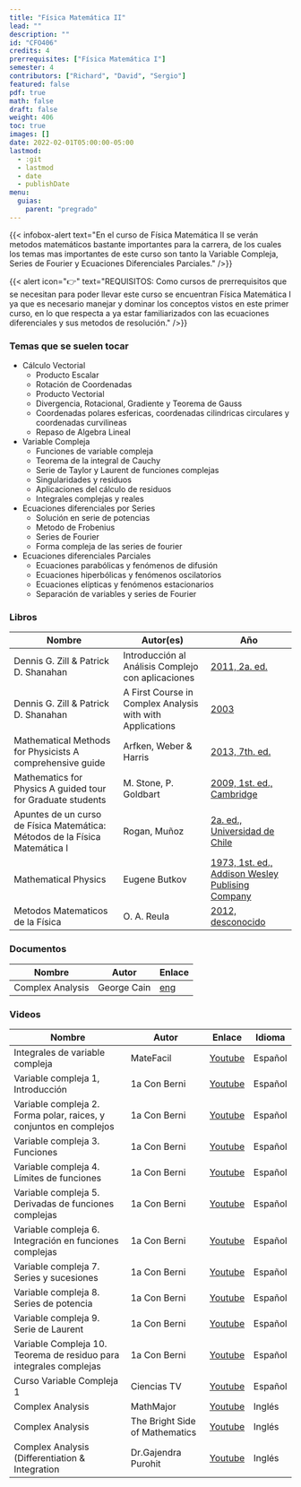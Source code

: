 ```yaml
---
title: "Física Matemática II"
lead: ""
description: ""
id: "CFO406"
credits: 4
prerrequisites: ["Física Matemática I"]
semester: 4
contributors: ["Richard", "David", "Sergio"]
featured: false
pdf: true
math: false
draft: false
weight: 406
toc: true
images: []
date: 2022-02-01T05:00:00-05:00
lastmod:
  - :git
  - lastmod
  - date
  - publishDate
menu:
  guias:
    parent: "pregrado"
---
```


{{< infobox-alert text="En el curso de Física Matemática II se verán metodos matemáticos bastante importantes para la carrera, de los cuales los temas mas importantes de este curso son tanto la Variable Compleja, Series de Fourier y Ecuaciones Diferenciales Parciales." />}}

{{< alert icon="👉" text="REQUISITOS: Como cursos de prerrequisitos que se necesitan para poder llevar este curso se encuentran Física Matemática I ya que es necesario manejar y dominar los conceptos vistos en este primer curso, en lo que respecta a ya estar familiarizados con las ecuaciones diferenciales y sus metodos de resolución." />}}

### Temas que se suelen tocar

- Cálculo Vectorial
  - Producto Escalar
  - Rotación de Coordenadas
  - Producto Vectorial
  - Divergencia, Rotacional, Gradiente y Teorema de Gauss
  - Coordenadas polares esfericas, coordenadas cilindricas circulares y coordenadas curvilineas
  - Repaso de Algebra Lineal
- Variable Compleja
  - Funciones de variable compleja
  - Teorema de la integral de Cauchy
  - Serie de Taylor y Laurent de funciones complejas
  - Singularidades y residuos
  - Aplicaciones del cálculo de residuos
  - Integrales complejas y reales
- Ecuaciones diferenciales por Series
  - Solución en serie de potencias
  - Metodo de Frobenius
  - Series de Fourier
  - Forma compleja de las series de fourier
- Ecuaciones diferenciales Parciales
  - Ecuaciones parabólicas y fenómenos de difusión
  - Ecuaciones hiperbólicas y fenómenos oscilatorios
  - Ecuaciones elípticas y fenómenos estacionarios
  - Separación de variables y series de Fourier
  
### Libros

| Nombre | Autor(es) | Año |
| ------ | --------- | --- |
| Dennis G. Zill & Patrick D. Shanahan | Introducción al Análisis Complejo con aplicaciones | [2011, 2a. ed.](https://drive.google.com/file/d/1N2mHE5EwTa5LyWivKhBPW5umfFptsune/view?usp=share_link) |
| Dennis G. Zill & Patrick D. Shanahan | A First Course in Complex Analysis with with Applications | [2003](https://drive.google.com/file/d/16Som7lH7ghCzD7m5Bg0wlfxwndpFYr8J/view?usp=share_link) |
| Mathematical Methods for Physicists A comprehensive guide | Arfken, Weber & Harris | [2013, 7th. ed.](https://drive.google.com/file/d/1rbSbMlxKHk18_oYvgbip8I4xQxdrkSzA/view?usp=share_link) |
| Mathematics for Physics A guided tour for Graduate students | M. Stone, P. Goldbart | [2009, 1st. ed., Cambridge](https://drive.google.com/file/d/10ZjNJNOIptwEHW-kYjmM3Csf1WvOULsf/view?usp=share_link) |
| Apuntes de un curso de Física Matemática: Métodos de la Física Matemática I | Rogan, Muñoz | [2a. ed., Universidad de Chile](https://drive.google.com/file/d/1SXfLSpQlKsQiva7eX5-YymFOSgjydhLE/view?usp=share_link) |
| Mathematical Physics | Eugene Butkov | [1973, 1st. ed., Addison Wesley Publising Company](https://drive.google.com/file/d/1TrjZifrx_xdmNt956yxC-hlttpbiCY-4/view?usp=share_link) |
| Metodos Matematicos de la Física | O. A. Reula | [2012, desconocido](https://drive.google.com/file/d/1P_I0KS_tGQhEKWSd36p5t9EnOygIBbwF/view?usp=sharing) |

### Documentos

|Nombre|Autor|Enlace|
|------|-----|------|
|Complex Analysis|George Cain|[eng](https://people.math.gatech.edu/~cain/winter99/complex.html)|

### Videos

|Nombre|Autor|Enlace| Idioma |
|------|-----|------| ------ |
| Integrales de variable compleja | MateFacil | [Youtube](https://www.youtube.com/playlist?list=PL9SnRnlzoyX1bzVYbTPjgc79cxHw1F9g0) | Español |
| Variable compleja 1, Introducción| 1a Con Berni | [Youtube](https://www.youtube.com/playlist?list=PLCY1BPxILEJWWD2m3tyUIaxdgQWq1ijrE) | Español |
| Variable compleja 2. Forma polar, raices, y conjuntos en complejos| 1a Con Berni | [Youtube](https://www.youtube.com/playlist?list=PLCY1BPxILEJWBUZHdOs0xxE4Mv9x6suCB) | Español |
| Variable compleja 3. Funciones| 1a Con Berni | [Youtube](https://www.youtube.com/playlist?list=PLCY1BPxILEJXjB7dDe72neh1_g6-ijbTq) | Español |
| Variable compleja 4. Límites de funciones| 1a Con Berni | [Youtube](https://www.youtube.com/playlist?list=PLCY1BPxILEJVfjM-V2J_IwlzDCzlOY0Qo) | Español |
| Variable compleja 5. Derivadas de funciones complejas| 1a Con Berni | [Youtube](https://www.youtube.com/playlist?list=PLCY1BPxILEJXtBGzSgccal6Uvm38GKKqM) | Español |
| Variable compleja 6. Integración en funciones complejas | 1a Con Berni | [Youtube](https://www.youtube.com/playlist?list=PLCY1BPxILEJXhIKeD_Hy5ez9umQl4ep6T) | Español |
| Variable compleja 7. Series y sucesiones | 1a Con Berni | [Youtube](https://www.youtube.com/playlist?list=PLCY1BPxILEJV-5EGHDuWMuxZ58MQJY8Jx) | Español |
| Variable compleja 8. Series de potencia | 1a Con Berni | [Youtube](https://www.youtube.com/playlist?list=PLCY1BPxILEJW1DPJo-BuAmcTER2UuLAdn) | Español |
| Variable compleja 9. Serie de Laurent | 1a Con Berni | [Youtube](https://www.youtube.com/playlist?list=PLCY1BPxILEJXxmpzbUnu_9Jl83mN3YhND) | Español |
| Variable Compleja 10. Teorema de residuo para integrales complejas | 1a Con Berni | [Youtube](https://www.youtube.com/playlist?list=PLCY1BPxILEJUuNy_OrVJzBEErbh21ZKjU) | Español |
| Curso Variable Compleja 1 | Ciencias TV | [Youtube](https://www.youtube.com/playlist?list=PLiD-IJzweXR866cm6CJdhhJuCAeSKGGmN) | Español | 
| Complex Analysis | MathMajor | [Youtube](https://www.youtube.com/playlist?list=PLVMgvCDIRy1wzJcFNGw7t4tehgzhFtBpm) | Inglés |
| Complex Analysis | The Bright Side of Mathematics | [Youtube](https://www.youtube.com/playlist?list=PLBh2i93oe2qtIc75sLYaVEBt0QNqVbdmZ) | Inglés |
| Complex Analysis (Differentiation & Integration | Dr.Gajendra Purohit | [Youtube](https://www.youtube.com/playlist?list=PLU6SqdYcYsfI3sh-ho_iiTkCGsTbVh_Sw)| Inglés |


